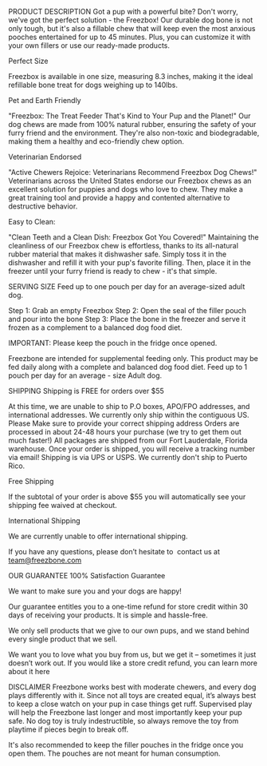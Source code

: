 PRODUCT DESCRIPTION
Got a pup with a powerful bite? Don't worry, we've got the perfect solution - the Freezbox! Our durable dog bone is not only tough, but it's also a fillable chew that will keep even the most anxious pooches entertained for up to 45 minutes. Plus, you can customize it with your own fillers or use our ready-made products.



Perfect Size

Freezbox is available in one size, measuring 8.3 inches, making it the ideal refillable bone treat for dogs weighing up to 140lbs.



Pet and Earth Friendly

"Freezbox: The Treat Feeder That's Kind to Your Pup and the Planet!" Our dog chews are made from 100% natural rubber, ensuring the safety of your furry friend and the environment. They're also non-toxic and biodegradable, making them a healthy and eco-friendly chew option.



Veterinarian Endorsed

"Active Chewers Rejoice: Veterinarians Recommend Freezbox Dog Chews!" Veterinarians across the United States endorse our Freezbox chews as an excellent solution for puppies and dogs who love to chew. They make a great training tool and provide a happy and contented alternative to destructive behavior.



Easy to Clean: 

"Clean Teeth and a Clean Dish: Freezbox Got You Covered!" Maintaining the cleanliness of our Freezbox chew is effortless, thanks to its all-natural rubber material that makes it dishwasher safe. Simply toss it in the dishwasher and refill it with your pup's favorite filling. Then, place it in the freezer until your furry friend is ready to chew - it's that simple.


SERVING SIZE
Feed up to one pouch per day for an average-sized adult dog.

Step 1: Grab an empty Freezbox
Step 2: Open the seal of the filler pouch and pour into the bone
Step 3: Place the bone in the freezer and serve it frozen as a complement to a balanced dog food diet.







IMPORTANT: Please keep the pouch in the fridge once opened. 



Freezbone are intended for supplemental feeding only. This product may be fed daily along with a complete and balanced dog food diet. Feed up to 1 pouch per day for an average - size Adult dog.

SHIPPING
Shipping is FREE for orders over $55



At this time, we are unable to ship to P.O boxes, APO/FPO addresses, and international addresses. We currently only ship within the contiguous US.
Please Make sure to provide your correct shipping address
Orders are processed in about 24-48 hours your purchase (we try to get them out much faster!)
All packages are shipped from our Fort Lauderdale, Florida warehouse.
Once your order is shipped, you will receive a tracking number via email!
Shipping is via UPS or USPS.
We currently don't ship to Puerto Rico.



Free Shipping

If the subtotal of your order is above $55 you will automatically see your shipping fee waived at checkout.



International Shipping

We are currently unable to offer international shipping.



If you have any questions, please don’t hesitate to  contact us at  team@freezbone.com 

OUR GUARANTEE 
100% Satisfaction Guarantee

We want to make sure you and your dogs are happy!

Our guarantee entitles you to a one-time refund for store credit within 30 days of receiving your products. It is simple and hassle-free.

We only sell products that we give to our own pups, and we stand behind every single product that we sell.

We want you to love what you buy from us, but we get it – sometimes it just doesn’t work out. If you would like a store credit refund, you can learn more about it here

DISCLAIMER 
Freezbone works best with moderate chewers, and every dog plays differently with it. Since not all toys are created equal, it’s always best to keep a close watch on your pup in case things get ruff. Supervised play will help the Freezbone last longer and most importantly keep your pup safe. No dog toy is truly indestructible, so always remove the toy from playtime if pieces begin to break off. 

It's also recommended to keep the filler pouches in the fridge once you open them. The pouches are not meant for human consumption. 